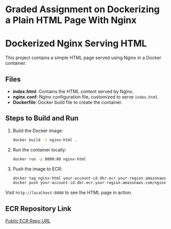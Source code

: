 # Graded Assignment on Dockerizing a Plain HTML Page With Nginx


# Dockerized Nginx Serving HTML

This project contains a simple HTML page served using Nginx in a Docker container.

## Files

- **index.html**: Contains the HTML content served by Nginx.
- **nginx.conf**: Nginx configuration file, customized to serve `index.html`.
- **Dockerfile**: Docker build file to create the container.

## Steps to Build and Run

1. Build the Docker image:
    ```bash
    docker build -t nginx-html .
    ```

2. Run the container locally:
    ```bash
    docker run -p 8080:80 nginx-html
    ```

3. Push the image to ECR:
    ```bash
    docker tag nginx-html your-account-id.dkr.ecr.your-region.amazonaws.com/nginx-html
    docker push your-account-id.dkr.ecr.your-region.amazonaws.com/nginx-html
    ```

Visit `http://localhost:8080` to see the HTML page in action.

## ECR Repository Link

[Public ECR Repo URL](https://your-ecr-link)
